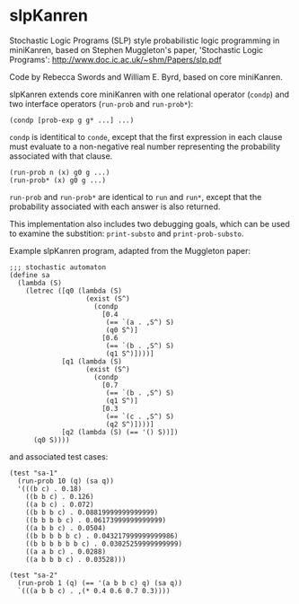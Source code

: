 slpKanren
=========

Stochastic Logic Programs (SLP) style probabilistic logic programming in miniKanren, based on Stephen Muggleton's paper, 'Stochastic Logic Programs': http://www.doc.ic.ac.uk/~shm/Papers/slp.pdf

Code by Rebecca Swords and William E. Byrd, based on core miniKanren.

slpKanren extends core miniKanren with one relational operator (```condp```) and two interface operators (```run-prob``` and ```run-prob*```):

```
(condp [prob-exp g g* ...] ...)
```

```condp``` is identitical to ```conde```, except that the first expression in each clause must evaluate to a non-negative real number representing the probability associated with that clause.

```
(run-prob n (x) g0 g ...)
(run-prob* (x) g0 g ...)
```

```run-prob``` and ```run-prob*``` are identical to ```run``` and ```run*```, except that the probability associated with each answer is also returned.

This implementation also includes two debugging goals, which can be used to examine the substition: ```print-substo``` and ```print-prob-substo```.

Example slpKanren program, adapted from the Muggleton paper:

```
;;; stochastic automaton
(define sa
  (lambda (S)
    (letrec ([q0 (lambda (S)
                   (exist (S^)
                     (condp
                       [0.4
                        (== `(a . ,S^) S)
                        (q0 S^)]
                       [0.6
                        (== `(b . ,S^) S)
                        (q1 S^)])))]
             [q1 (lambda (S)
                   (exist (S^)
                     (condp
                       [0.7
                        (== `(b . ,S^) S)
                        (q1 S^)]
                       [0.3
                        (== `(c . ,S^) S)
                        (q2 S^)])))]
             [q2 (lambda (S) (== '() S))])
      (q0 S))))
```

and associated test cases:

```
(test "sa-1"
  (run-prob 10 (q) (sa q))
  '(((b c) . 0.18)
    ((b b c) . 0.126)
    ((a b c) . 0.072)
    ((b b b c) . 0.08819999999999999)
    ((b b b b c) . 0.06173999999999999)
    ((a b b c) . 0.0504)
    ((b b b b b c) . 0.043217999999999986)
    ((b b b b b b c) . 0.03025259999999999)
    ((a a b c) . 0.0288)
    ((a b b b c) . 0.03528)))

(test "sa-2"
  (run-prob 1 (q) (== '(a b b c) q) (sa q))
  `(((a b b c) . ,(* 0.4 0.6 0.7 0.3))))
```